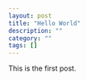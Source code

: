 ```yaml
---
layout: post
title: "Hello World"
description: ""
category: ""
tags: []
---
```


This is the first post. 